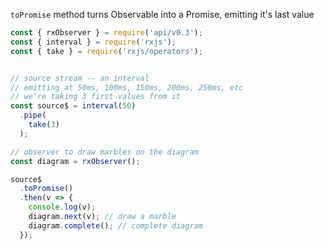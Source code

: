 <!--
name:		
title:		toPromise
pageTitle:	toPromise — RxJS Observable method example + marble diagram
desc:		
docsUrl:	https://rxjs.dev/api/index/class/Observable#toPromise
-->

`toPromise` method turns Observable into a Promise, emitting it's last value

```js
const { rxObserver } = require('api/v0.3');
const { interval } = require('rxjs');
const { take } = require('rxjs/operators');


// source stream -- an interval
// emitting at 50ms, 100ms, 150ms, 200ms, 250ms, etc
// we're taking 3 first values from it
const source$ = interval(50)
  .pipe(
    take(3)
  );

// observer to draw marbles on the diagram
const diagram = rxObserver();

source$
  .toPromise()
  .then(v => {
    console.log(v);
    diagram.next(v); // draw a marble
    diagram.complete(); // complete diagram
  });
```